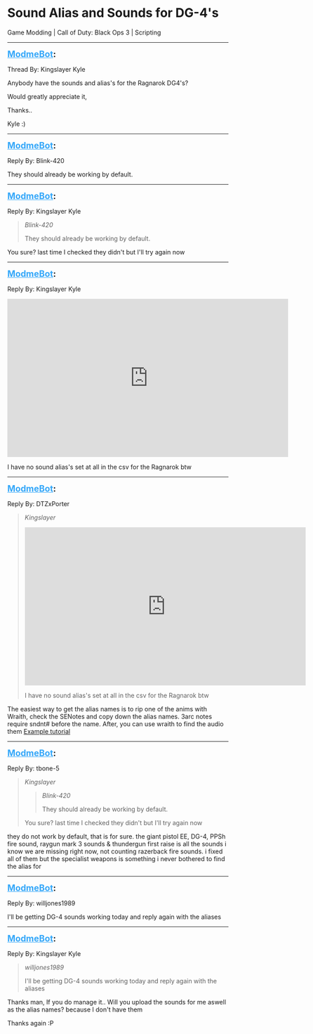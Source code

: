 # Sound Alias and Sounds for DG-4's
Game Modding | Call of Duty: Black Ops 3 | Scripting

---
<strong style="font-size: 1.4em;"><span style="text-decoration: underline;text-decoration-color: #34a7f9;"><span style="color:#34a7f9;">ModmeBot</span></span>:</strong>

<p>Thread By: Kingslayer Kyle<br /><p style="text-align:left;">Anybody have the sounds and alias&#39;s for the Ragnarok DG4&#39;s?</p><p style="text-align:left;"></p><p style="text-align:left;">Would greatly appreciate it,</p><p style="text-align:left;"></p><p style="text-align:left;">Thanks..</p><p style="text-align:left;"></p><p style="text-align:left;">Kyle :)</p></p>

---
<strong style="font-size: 1.4em;"><span style="text-decoration: underline;text-decoration-color: #34a7f9;"><span style="color:#34a7f9;">ModmeBot</span></span>:</strong>

<p>Reply By: Blink-420<br /><p style="text-align:left;">They should already be working by default.</p></p>

---
<strong style="font-size: 1.4em;"><span style="text-decoration: underline;text-decoration-color: #34a7f9;"><span style="color:#34a7f9;">ModmeBot</span></span>:</strong>

<p>Reply By: Kingslayer Kyle<br /><blockquote><em>Blink-420</em><p style="text-align:left;">They should already be working by default.</p></blockquote><p style="text-align:left;"></p><p style="text-align:left;">You sure? last time I checked they didn&#39;t but I&#39;ll try again now</p></p>

---
<strong style="font-size: 1.4em;"><span style="text-decoration: underline;text-decoration-color: #34a7f9;"><span style="color:#34a7f9;">ModmeBot</span></span>:</strong>

<p>Reply By: Kingslayer Kyle<br /><p style="text-align:left;"><iframe type="text/html" width="640" height="360" src="https://www.youtube.com/embed/Kpzd6KLpV5A" frameborder="0"></iframe></p><p style="text-align:left;"></p><p style="text-align:left;">I have no sound alias&#39;s set at all in the csv for the Ragnarok btw</p></p>

---
<strong style="font-size: 1.4em;"><span style="text-decoration: underline;text-decoration-color: #34a7f9;"><span style="color:#34a7f9;">ModmeBot</span></span>:</strong>

<p>Reply By: DTZxPorter<br /><blockquote><em>Kingslayer</em><p style="text-align:left;"><iframe type="text/html" width="640" height="360" src="https://www.youtube.com/embed/Kpzd6KLpV5A" frameborder="0"></iframe></p><p style="text-align:left;"></p><p style="text-align:left;">I have no sound alias&#39;s set at all in the csv for the Ragnarok btw</p></blockquote><p style="text-align:left;">The easiest way to get the alias names is to rip one of the anims with Wraith, check the SENotes and copy down the alias names. 3arc notes require sndnt# before the name. After, you can use wraith to find the audio them <a href="index.php?view=topic&tid=910">Example tutorial</a></p></p>

---
<strong style="font-size: 1.4em;"><span style="text-decoration: underline;text-decoration-color: #34a7f9;"><span style="color:#34a7f9;">ModmeBot</span></span>:</strong>

<p>Reply By: tbone-5<br /><blockquote><em>Kingslayer</em><blockquote><em>Blink-420</em><p style="text-align:left;">They should already be working by default.</p></blockquote><p style="text-align:left;"></p><p style="text-align:left;">You sure? last time I checked they didn&#39;t but I&#39;ll try again now</p></blockquote><p style="text-align:left;">they do not work by default, that is for sure. the giant pistol EE, DG-4, PPSh fire sound, raygun mark 3 sounds &amp; thundergun first raise is all the sounds i know we are missing right now, not counting razerback fire sounds. i fixed all of them but the specialist weapons is something i never bothered to find the alias for</p></p>

---
<strong style="font-size: 1.4em;"><span style="text-decoration: underline;text-decoration-color: #34a7f9;"><span style="color:#34a7f9;">ModmeBot</span></span>:</strong>

<p>Reply By: willjones1989<br /><p style="text-align:left;">I&#39;ll be getting DG-4 sounds working today and reply again with the aliases</p></p>

---
<strong style="font-size: 1.4em;"><span style="text-decoration: underline;text-decoration-color: #34a7f9;"><span style="color:#34a7f9;">ModmeBot</span></span>:</strong>

<p>Reply By: Kingslayer Kyle<br /><blockquote><em>willjones1989</em><p style="text-align:left;">I&#39;ll be getting DG-4 sounds working today and reply again with the aliases</p></blockquote><p style="text-align:left;"></p><p style="text-align:left;">Thanks man, If you do manage it.. Will you upload the sounds for me aswell as the alias names? because I don&#39;t have them</p><p style="text-align:left;"></p><p style="text-align:left;">Thanks again :P</p></p>
